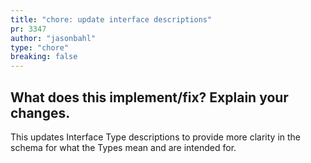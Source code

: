 ```yaml
---
title: "chore: update interface descriptions"
pr: 3347
author: "jasonbahl"
type: "chore"
breaking: false
---
```


## What does this implement/fix? Explain your changes.

This updates Interface Type descriptions to provide more clarity in the schema for what the Types mean and are intended for.


